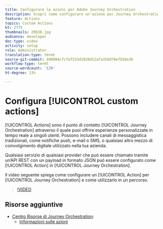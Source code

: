 ```yaml
---
title: Configurare le azioni per Adobe Journey Orchestration
description: Scopri come configurare un’azione per Journey Orchestration e come utilizzarla in un percorso.
feature: Actions
topics: Custom Actions
kt: 2775
thumbnails: 29638.jpg
audience: developer
doc-type: video
activity: setup
role: Administrator
translation-type: tm+mt
source-git-commit: 490804cfcfef533d1028d12afa350d78efb56e36
workflow-type: tm+mt
source-wordcount: '129'
ht-degree: 13%

---
```



# Configura [!UICONTROL custom actions]

[!UICONTROL Actions] sono il punto di contatto  [!UICONTROL Journey Orchestration] attraverso il quale puoi offrire esperienze personalizzate in tempo reale a singoli utenti. Possono includere canali di messaggistica tradizionali, come notifiche push, e-mail o SMS, o qualsiasi altro mezzo di coinvolgimento digitale utilizzato nella tua azienda.

Qualsiasi servizio di qualsiasi provider che può essere chiamato tramite un’API REST con un payload in formato JSON può essere configurato come [!UICONTROL Action] in [!UICONTROL Journey Orchestration].

Il video seguente spiega come configurare un [!UICONTROL Action] per [!UICONTROL Journey Orchestration] e come utilizzarlo in un percorso.

>[!VIDEO](https://video.tv.adobe.com/v/29638?quality=12)

## Risorse aggiuntive

* [Centro Risorse di Journey Orchestration](https://docs.adobe.com/content/help/it-IT/journeys/using/journey-orchestration-home.html):
   * [Informazioni sulle azioni](https://docs.adobe.com/content/help/en/journeys/using/action-journeys/action.html)
